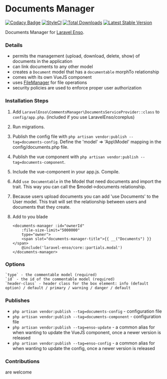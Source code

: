 # Documents Manager
[![Codacy Badge](https://api.codacy.com/project/badge/Grade/3118ebe6bb4647df99675e83a9f56de2)](https://www.codacy.com/app/laravel-enso/DocumentsManager?utm_source=github.com&amp;utm_medium=referral&amp;utm_content=laravel-enso/DocumentsManager&amp;utm_campaign=Badge_Grade)
[![StyleCI](https://styleci.io/repos/85587885/shield?branch=master)](https://styleci.io/repos/85587885)
[![Total Downloads](https://poser.pugx.org/laravel-enso/documentsmanager/downloads)](https://packagist.org/packages/laravel-enso/documentsmanager)
[![Latest Stable Version](https://poser.pugx.org/laravel-enso/documentsmanager/version)](https://packagist.org/packages/laravel-enso/documentsmanager)

Documents Manager for [Laravel Enso](https://github.com/laravel-enso/Enso).

### Details

- permits the management (upload, download, delete, show) of documents in the application 
- can link documents to any other model
- creates a `Document` model that has a `documentable` morphTo relationship
- comes with its own VueJS component
- uses [FileManager](https://github.com/laravel-enso/FileManager) for file operations
- security policies are used to enforce proper user authorization 

### Installation Steps

1. Add `LaravelEnso\CommentsManager\DocumentsServiceProvider::class` to `config/app.php`. (included if you use LaravelEnso/coreplus)

2. Run migrations.

3. Publish the config file with `php artisan vendor:publish --tag=documents-config`. Define the 'model' => 'App\Model' mapping in the config/documents.php file.

4. Publish the vue component with `php artisan vendor:publish --tag=documents-component`.

4. Include the vue-component in your app.js. Compile.

5. Add `use Documentable` in the Model that need documents and import the trait. This way you can call the $model->documents relationship.

6. Because users upload documents you can add 'use Documents' to the User model. This trait will set the relationship between users and documents that they create.

7. Add to you blade

    ```
    <documents-manager :id="ownerId"
        :file-size-limit="5000000"
        type="owner">
        <span slot="documents-manager-title">{{ __("Documents") }}</span>
        @include('laravel-enso/core::partials.modal')
    </documents-manager>
    ```

### Options

	`type` - the commentable model (required)
	`id` - the id of the commentable model (required)
    `header-class` - header class for the box element: info (default option) / default / primary / warning / danger / default

### Publishes

- `php artisan vendor:publish --tag=documents-config` - configuration file
- `php artisan vendor:publish --tag=documents-component` - configuration file
- `php artisan vendor:publish --tag=enso-update` - a common alias for when wanting to update the VueJS component, 
once a newer version is released
- `php artisan vendor:publish --tag=enso-config` - a common alias for when wanting to update the config, 
once a newer version is released


### Contributions

are welcome
